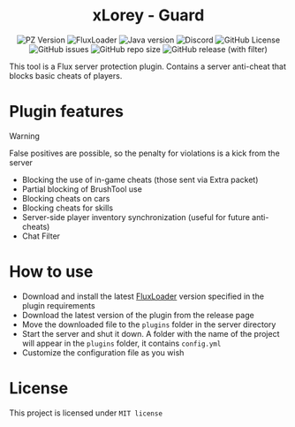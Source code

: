 <div align="center">
    <h1>xLorey - Guard</h1>
</div>

<p align="center">
    <img alt="PZ Version" src="https://img.shields.io/badge/Project_Zomboid-v41.78.16-blue">
    <img alt="FluxLoader" src="https://img.shields.io/badge/Flux_Loader->=0.8.2-yellow">
    <img alt="Java version" src="https://img.shields.io/badge/Java-17-orange">
    <a href="https://discord.gg/BwSuTdEGJ4" style="text-decoration: none;">
         <img alt="Discord" src="https://img.shields.io/discord/1174285070761197599.svg?label=&logo=discord&logoColor=ffffff&color=7389D8&labelColor=6A7EC2">
    </a>
    <img alt="GitHub License" src="https://img.shields.io/github/license/xLorey/xLorey-Guard">
    <img alt="GitHub issues" src="https://img.shields.io/github/issues-raw/xlorey/xLorey-Guard">
    <img alt="GitHub repo size" src="https://img.shields.io/github/repo-size/xlorey/xLorey-Guard">
    <img alt="GitHub release (with filter)" src="https://img.shields.io/github/v/release/xlorey/xLorey-Guard">
</p>

This tool is a Flux server protection plugin. Contains a server anti-cheat that blocks basic cheats of players.

# Plugin features
> [!WARNING]
> False positives are possible, so the penalty for violations is a kick from the server

- Blocking the use of in-game cheats (those sent via Extra packet)
- Partial blocking of BrushTool use
- Blocking cheats on cars
- Blocking cheats for skills
- Server-side player inventory synchronization (useful for future anti-cheats)
- Chat Filter

# How to use

- Download and install the latest [FluxLoader](https://github.com/xLorey/FluxLoader) version specified in the plugin requirements
- Download the latest version of the plugin from the release page
- Move the downloaded file to the `plugins` folder in the server directory
- Start the server and shut it down. A folder with the name of the project will appear in the `plugins` folder, it contains `config.yml`
- Customize the configuration file as you wish

# License

This project is licensed under `MIT license`
